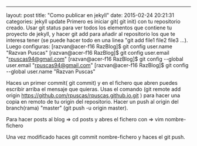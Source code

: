 ---
layout: post
title:  "Como publicar en jekyll"
date:   2015-02-24 20:21:31
categories: jekyll update
 Primero es iniciar git( git init) con tu repositorio creado. Usar git status para ver
 todos los elementos que contiene tu proyecto de jekyll, y hacer git add para añadir al
 repositorio los que te interesa tener (se puede hacer todo en una linea "git add file1 
 file2 file3 ...). Luego configuras:
 [razvan@acer-f16 RazBlog]$ git config user.name "Razvan Puscas"
[razvan@acer-f16 RazBlog]$ git config user.email "rpuscas94@gmail.com"
[razvan@acer-f16 RazBlog]$ git config --global user.email "rpuscas94@gmail.com"
[razvan@acer-f16 RazBlog]$ git config --global user.name "Razvan Puscas"

Haces un primer commit( git commit) y en el fichero que abren puedes escribir arriba el 
mensaje que quieras.
Usas el comando (git remote add origin https://github.com/rpuscas/rpuscas.github.io.git
 ) para hacer una copia en remoto de tu origin del repositorio.
Hacer un push al origin del branch(rama) "master" (git push -u origin master).

Para hacer posts al blog => cd posts
y abres el fichero con => vim nombre-fichero

Una vez modificado haces git commit nombre-fichero y haces el git push.

